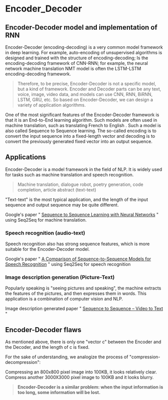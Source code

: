 # Encoder_Decoder

## Encoder-Decoder model and implementation of RNN

Encoder-Decoder (encoding-decoding) is a very common model framework in deep learning. For example, auto-encoding of unsupervised algorithms is designed and trained with the structure of encoding-decoding; Is the encoding-decoding framework of CNN-RNN; for example, the neural network machine translation NMT model is often the LSTM-LSTM encoding-decoding framework. 

>Therefore, to be precise, Encoder-Decoder is not a specific model, but a kind of framework. Encoder and Decoder parts can be any text, voice, image, video data, and models can use CNN, RNN, BiRNN, LSTM, GRU, etc. So based on Encoder-Decoder, we can design a variety of application algorithms.

One of the most significant features of the Encoder-Decoder framework is that it is an End-to-End learning algorithm. Such models are often used in machine translation, such as translating French to English . Such a model is also called Sequence to Sequence learning. The so-called encoding is to convert the input sequence into a fixed-length vector and decoding is to convert the previously generated fixed vector into an output sequence.


## Applications

Encoder-Decoder is a model framework in the field of NLP. It is widely used for tasks such as machine translation and speech recognition.

>Machine translation, dialogue robot, poetry generation, code completion, article abstract (text-text)

"Text-text" is the most typical application, and the length of the input sequence and output sequence may be quite different.

Google's paper " <a href="https://papers.nips.cc/paper/5346-sequence-to-sequence-learning-with-neural-networks.pdf" target="_blank">Sequence to Sequence Learning with Neural Networks</a> " using Seq2Seq for machine translation.



### Speech recognition (audio-text)

Speech recognition also has strong sequence features, which is more suitable for the Encoder-Decoder model.

Google's paper " <a href="https://research.google/pubs/pub46169/" target="_blank">A Comparison of Sequence-to-Sequence Models for Speech Recognition</a> " using Seq2Seq for speech recognition




### Image description generation (Picture-Text)

Popularly speaking is "seeing pictures and speaking", the machine extracts the features of the pictures, and then expresses them in words. This application is a combination of computer vision and NLP.

Image description generated paper " <a href="https://arxiv.org/abs/1505.00487" target="_blank">Sequence to Sequence – Video to Text</a> "






## Encoder-Decoder flaws
As mentioned above, there is only one "vector c" between the Encoder and the Decoder, and the length of c is fixed.

For the sake of understanding, we analogize the process of "compression-decompression":

Compressing an 800x800 pixel image into 100KB, it looks relatively clear. Compress another 3000X3000 pixel image to 100KB and it looks blurry.



>**Encoder-Decoder is a similar problem: when the input information is too long, some information will be lost.**
